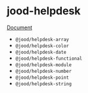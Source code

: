 # jood-helpdesk

[Document](https://molgga.github.io/jood-helpdesk)

 - `@jood/helpdesk-array`
 - `@jood/helpdesk-color`
 - `@jood/helpdesk-date`
 - `@jood/helpdesk-functional`
 - `@jood/helpdesk-module`
 - `@jood/helpdesk-number`
 - `@jood/helpdesk-point`
 - `@jood/helpdesk-string`